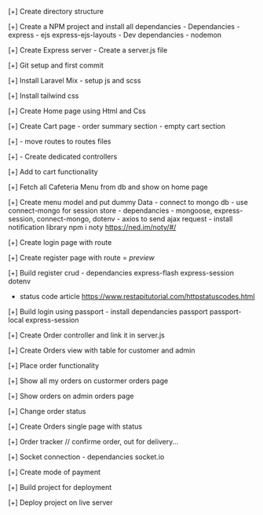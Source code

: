 [+] Create directory structure

[+] Create a NPM project and install all dependancies - Dependancies - express - ejs express-ejs-layouts - Dev dependancies - nodemon

[+] Create Express server - Create a server.js file

[+] Git setup and first commit

[+] Install Laravel Mix - setup js and scss

[+] Install tailwind css

[+] Create Home page using Html and Css

[+] Create Cart page - order summary section - empty cart section

[+] - move routes to routes files

[+] - Create dedicated controllers

[+] Add to cart functionality

[+] Fetch all Cafeteria Menu from db and show on home page

[+] Create menu model and put dummy Data - connect to mongo db - use connect-mongo for session store - dependancies - mongoose, express-session, connect-mongo, dotenv - axios to send ajax request - install notification library npm i noty https://ned.im/noty/#/

[+] Create login page with route

[+] Create register page with route = _preview_

[+] Build register crud - dependancies express-flash express-session dotenv

- status code article https://www.restapitutorial.com/httpstatuscodes.html

[+] Build login using passport - install dependancies passport passport-local express-session

[+] Create Order controller and link it in server.js

[+] Create Orders view with table for customer and admin

[+] Place order functionality

[+] Show all my orders on custormer orders page

[+] Show orders on admin orders page

[+] Change order status

[+] Create Orders single page with status

[+] Order tracker // confirme order, out for delivery...

[+] Socket connection - dependancies socket.io

[+] Create mode of payment

[+] Build project for deployment

[+] Deploy project on live server

